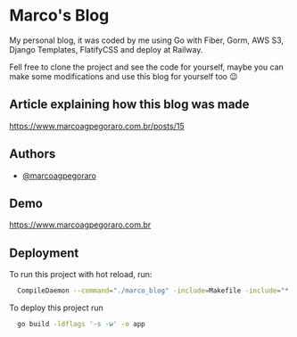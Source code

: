 
# Marco's Blog

My personal blog, it was coded by me using Go with Fiber, Gorm, AWS S3, Django Templates, FlatifyCSS and deploy at Railway.

Fell free to clone the project and see the code for yourself, maybe you can make some modifications and use this blog for yourself too 😉


## Article explaining how this blog was made

https://www.marcoagpegoraro.com.br/posts/15


## Authors

- [@marcoagpegoraro](https://www.github.com/marcoagpegoraro)


## Demo

https://www.marcoagpegoraro.com.br

## Deployment

To run this project with hot reload, run:

```bash
  CompileDaemon --command="./marco_blog" -include=Makefile -include="*.django" -include="*.css" -include="*.js"
```
To deploy this project run

```bash
  go build -ldflags '-s -w' -o app  
```

